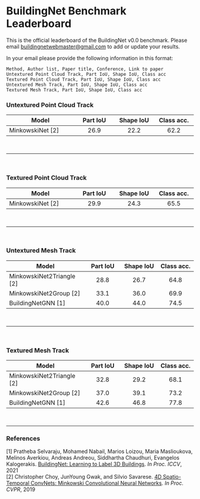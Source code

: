 <h1 align="left">BuildingNet Benchmark Leaderboard</h1>

This is the official leaderboard of the BuildingNet v0.0 benchmark. Please email <a href="mailto:buildingnetwebmaster@gmail.com">buildingnetwebmaster@gmail.com</a>
to add or update your results.

In your email please provide the following information in this format:
```
Method, Author list, Paper title, Conference, Link to paper
Untextured Point Cloud Track, Part IoU, Shape IoU, Class acc
Textured Point Cloud Track, Part IoU, Shape IoU, Class acc
Untextured Mesh Track, Part IoU, Shape IoU, Class acc
Textured Mesh Track, Part IoU, Shape IoU, Class acc
```

<h3 align="left">Untextured Point Cloud Track</h3>

<table class="display" data-order='[[ 1, "desc" ]]'>
    <colgroup>
        <col width="30%" />
        <col width="17.5%" />
        <col width="17.5%" />
        <col width="17.5%" />
    </colgroup>
    <thead>
        <tr class="header">
            <th>Model</th>
            <th>Part IoU</th>
            <th>Shape IoU</th>
            <th>Class acc.</th>
        </tr>
    </thead>
    <tbody>
        <tr>
            <td markdown="span">MinkowskiNet [2]</td>
            <td markdown="span" align="center">26.9</td>
            <td markdown="span" align="center">22.2</td>
            <td markdown="span" align="center">62.2</td>
        </tr>
    </tbody>
</table><br>

---
<br>

<h3 align="left">Textured Point Cloud Track</h3>

<table class="display" data-order='[[ 1, "desc" ]]'>
    <colgroup>
        <col width="30%" />
        <col width="17.5%" />
        <col width="17.5%" />
        <col width="17.5%" />
    </colgroup>
    <thead>
        <tr class="header">
            <th>Model</th>
            <th>Part IoU</th>
            <th>Shape IoU</th>
            <th>Class acc.</th>
        </tr>
    </thead>
    <tbody>
        <tr>
            <td markdown="span">MinkowskiNet [2]</td>
            <td markdown="span" align="center">29.9</td>
            <td markdown="span" align="center">24.3</td>
            <td markdown="span" align="center">65.5</td>
        </tr>
    </tbody>
</table><br>

---
<br>

<h3 align="left">Untextured Mesh Track</h3>

<table class="display" data-order='[[ 1, "desc" ]]'>
    <colgroup>
        <col width="30%" />
        <col width="17.5%" />
        <col width="17.5%" />
        <col width="17.5%" />
    </colgroup>
    <thead>
        <tr class="header">
            <th>Model</th>
            <th>Part IoU</th>
            <th>Shape IoU</th>
            <th>Class acc.</th>
        </tr>
    </thead>
    <tbody>
        <tr>
            <td markdown="span">MinkowskiNet2Triangle [2]</td>
            <td markdown="span" align="center">28.8</td>
            <td markdown="span" align="center">26.7</td>
            <td markdown="span" align="center">64.8</td>
        </tr>
        <tr>
            <td markdown="span">MinkowskiNet2Group [2]</td>
            <td markdown="span" align="center">33.1</td>
            <td markdown="span" align="center">36.0</td>
            <td markdown="span" align="center">69.9</td>
        </tr>
        <tr>
            <td markdown="span">BuildingNetGNN [1]</td>
            <td markdown="span" align="center">40.0</td>
            <td markdown="span" align="center">44.0</td>
            <td markdown="span" align="center">74.5</td>
        </tr>
    </tbody>
</table><br>

---
<br>

<h3 align="left">Textured Mesh Track</h3>

<table class="display" data-order='[[ 1, "desc" ]]'>
    <colgroup>
        <col width="30%" />
        <col width="17.5%" />
        <col width="17.5%" />
        <col width="17.5%" />
    </colgroup>
    <thead>
        <tr class="header">
            <th>Model</th>
            <th>Part IoU</th>
            <th>Shape IoU</th>
            <th>Class acc.</th>
        </tr>
    </thead>
    <tbody>
        <tr>
            <td markdown="span">MinkowskiNet2Triangle [2]</td>
            <td markdown="span" align="center">32.8</td>
            <td markdown="span" align="center">29.2</td>
            <td markdown="span" align="center">68.1</td>
        </tr>
        <tr>
            <td markdown="span">MinkowskiNet2Group [2]</td>
            <td markdown="span" align="center">37.0</td>
            <td markdown="span" align="center">39.1</td>
            <td markdown="span" align="center">73.2</td>
        </tr>
        <tr>
            <td markdown="span">BuildingNetGNN [1]</td>
            <td markdown="span" align="center">42.6</td>
            <td markdown="span" align="center">46.8</td>
            <td markdown="span" align="center">77.8</td>
        </tr>
    </tbody>
</table><br>

---

<h3 align="left">References</h3>

[1] Pratheba Selvaraju, Mohamed Nabail, Marios Loizou, Maria Maslioukova, Melinos Averkiou, Andreas Andreou,
Siddhartha Chaudhuri, Evangelos Kalogerakis. <a href="https://arxiv.org/abs/2110.04955">BuildingNet: Learning to Label 3D Buildings</a>. *In Proc. ICCV*, 2021<br>
[2] Christopher Choy, JunYoung Gwak, and Silvio Savarese. <a href="https://arxiv.org/abs/1904.08755">4D Spatio-Temporal ConvNets: Minkowski Convolutional
Neural Networks</a>. *In Proc. CVPR*, 2019<br>
